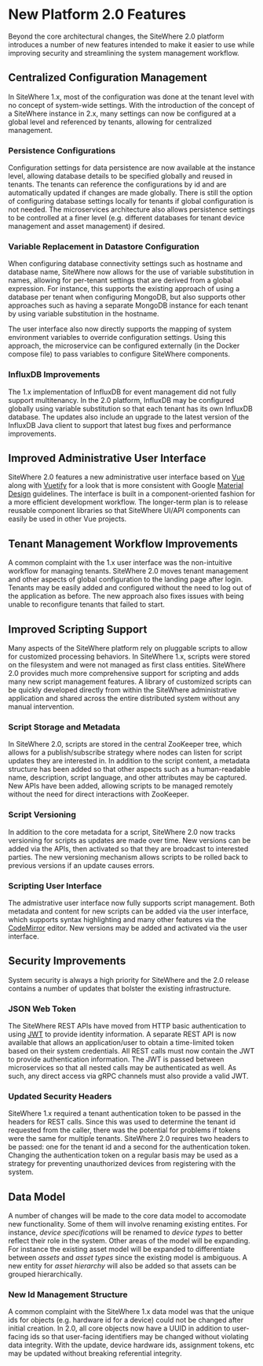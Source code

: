 # New Platform 2.0 Features

Beyond the core architectural changes, the SiteWhere 2.0 platform introduces
a number of new features intended to make it easier to use while improving
security and streamlining the system management workflow.

## Centralized Configuration Management

In SiteWhere 1.x, most of the configuration was done at the tenant level with
no concept of system-wide settings. With the introduction of the concept of
a SiteWhere instance in 2.x, many settings can now be configured at a global
level and referenced by tenants, allowing for centralized management.

### Persistence Configurations

Configuration settings for data persistence are now available at the instance level,
allowing database details to be specified globally and reused in tenants. The
tenants can reference the configurations by id and are automatically updated
if changes are made globally. There is still the option of configuring database
settings locally for tenants if global configuration is not needed. The
microservices architecture also allows persistence settings to be controlled
at a finer level (e.g. different databases for tenant device management and
asset management) if desired.

<InlineImage src="/images/platform/persistence-configurations.png" caption="Persistence Configuration"/>

### Variable Replacement in Datastore Configuration

When configuring database connectivity settings such as hostname and database
name, SiteWhere now allows for the use of variable substitution in names,
allowing for per-tenant settings that are derived from a global expression.
For instance, this supports the existing approach of using a database per
tenant when configuring MongoDB, but also supports other approaches such as
having a separate MongoDB instance for each tenant by using variable substitution
in the hostname.

The user interface also now directly supports the mapping of system environment
variables to override configuration settings. Using this approach, the microservice
can be configured externally (in the Docker compose file) to pass variables to
configure SiteWhere components.

<InlineImage src="/images/platform/db-variable-substitution.png" caption="Variable Sustitution"/>

### InfluxDB Improvements

The 1.x implementation of InfluxDB for event management did not fully support
multitenancy. In the 2.0 platform, InfluxDB may be configured globally using
variable substitution so that each tenant has its own InfluxDB database. The
updates also include an upgrade to the latest version of the InfluxDB Java
client to support that latest bug fixes and performance improvements.

## Improved Administrative User Interface

SiteWhere 2.0 features a new administrative user interface based on
[Vue](https://vuejs.org/) along with [Vuetify](https://vuetifyjs.com/)
for a look that is more consistent with Google [Material Design](https://material.io/)
guidelines. The interface is built in a component-oriented fashion for a
more efficient development workflow. The longer-term plan is to release
reusable component libraries so that SiteWhere UI/API components can easily
be used in other Vue projects.

<InlineImage src="/images/platform/vue-user-interface.png" caption="Vue User Interface"/>

## Tenant Management Workflow Improvements

A common complaint with the 1.x user interface was the non-intuitive workflow
for managing tenants. SiteWhere 2.0 moves tenant management and other aspects
of global configuration to the landing page after login. Tenants may be easily
added and configured without the need to log out of the application as before.
The new approach also fixes issues with being unable to reconfigure tenants that
failed to start.

<InlineImage src="/images/platform/tenant-management.png" caption="Tenant Management"/>

## Improved Scripting Support

Many aspects of the SiteWhere platform rely on pluggable scripts
to allow for customized processing behaviors. In SiteWhere 1.x,
scripts were stored on the filesystem and were not managed as first
class entities. SiteWhere 2.0 provides much more comprehensive
support for scripting and adds many new script management features.
A library of customized scripts can be quickly developed directly
from within the SiteWhere administrative application and shared
across the entire distributed system without any manual intervention.

### Script Storage and Metadata

In SiteWhere 2.0, scripts are stored in the central ZooKeeper tree,
which allows for a publish/subscribe strategy where nodes can listen
for script updates they are interested in. In addition to the script
content, a metadata structure has been added so that other aspects
such as a human-readable name, description, script language, and
other attributes may be captured. New APIs have been added, allowing
scripts to be managed remotely without the need for direct interactions
with ZooKeeper.

### Script Versioning

In addition to the core metadata for a script, SiteWhere 2.0 now tracks
versioning for scripts as updates are made over time. New versions can
be added via the APIs, then activated so that they are broadcast to
interested parties. The new versioning mechanism allows scripts to be
rolled back to previous versions if an update causes errors.

### Scripting User Interface

The admistrative user interface now fully supports script management.
Both metadata and content for new scripts can be added via the user
interface, which supports syntax highlighting and many other features
via the [CodeMirror](https://codemirror.net/) editor. New versions
may be added and activated via the user interface.

<InlineImage src="/images/platform/scripting-ui.png" caption="Scripting User Interface"/>

## Security Improvements

System security is always a high priority for SiteWhere and the
2.0 release contains a number of updates that bolster the
existing infrastructure.

### JSON Web Token

The SiteWhere REST APIs have moved from HTTP basic authentication
to using [JWT](https://jwt.io/introduction/) to provide identity
information. A separate REST API is now available that allows an
application/user to obtain a time-limited token based on their
system credentials. All REST calls must now contain the JWT to
provide authentication information. The JWT is passed between microservices
so that all nested calls may be authenticated as well. As such, any
direct access via gRPC channels must also provide a valid JWT.

### Updated Security Headers

SiteWhere 1.x required a tenant authentication token to be passed in
the headers for REST calls. Since this was used to determine the tenant id
requested from the caller, there was the potential for problems if
tokens were the same for multiple tenants. SiteWhere 2.0 requires two headers
to be passed: one for the tenant id and a second for the authentication token.
Changing the authentication token on a regular basis may be used as a strategy
for preventing unauthorized devices from registering with the system.

## Data Model

A number of changes will be made to the core data model to accomodate new
functionality. Some of them will involve renaming existing entites. For instance,
_device specifications_ will be renamed to _device types_ to better reflect
their role in the system. Other areas of the model will be expanding. For instance
the existing asset model will be expanded to differentiate between _assets_ and
_asset types_ since the existing model is ambiguous. A new entity for _asset hierarchy_
will also be added so that assets can be grouped hierarchically.

### New Id Management Structure

A common complaint with the SiteWhere 1.x data model was that the unique ids for
objects (e.g. hardware id for a device) could not be changed after initial creation.
In 2.0, all core objects now have a UUID in addition to user-facing ids so that
user-facing identifiers may be changed without violating data integrity. With the
update, device hardware ids, assignment tokens, etc may be updated without breaking
referential integrity.
